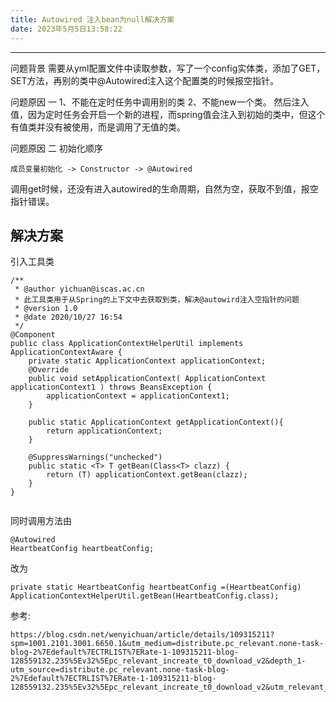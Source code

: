 ```yaml
---
title: Autowired 注入bean为null解决方案
date: 2023年5月5日13:58:22
---
```




---



问题背景
需要从yml配置文件中读取参数，写了一个config实体类，添加了GET，SET方法，再别的类中@Autowired注入这个配置类的时候报空指针。

问题原因 一
1、不能在定时任务中调用别的类 2、不能new一个类。
然后注入值，因为定时任务会开启一个新的进程，而spring值会注入到初始的类中，但这个有值类并没有被使用，而是调用了无值的类。

问题原因 二  初始化顺序


```
成员变量初始化 -> Constructor -> @Autowired
```

调用get时候，还没有进入autowired的生命周期，自然为空，获取不到值，报空指针错误。

## 解决方案

引入工具类

```
/**
 * @author yichuan@iscas.ac.cn
 * 此工具类用于从Spring的上下文中去获取到类，解决@autowird注入空指针的问题
 * @version 1.0
 * @date 2020/10/27 16:54
 */
@Component
public class ApplicationContextHelperUtil implements ApplicationContextAware {
    private static ApplicationContext applicationContext;
    @Override
    public void setApplicationContext( ApplicationContext applicationContext1 ) throws BeansException {
        applicationContext = applicationContext1;
    }

    public static ApplicationContext getApplicationContext(){
        return applicationContext;
    }

    @SuppressWarnings("unchecked")
    public static <T> T getBean(Class<T> clazz) {
        return (T) applicationContext.getBean(clazz);
    }
}


```





同时调用方法由

```
@Autowired
HeartbeatConfig heartbeatConfig;
```

改为

```
private static HeartbeatConfig heartbeatConfig =(HeartbeatConfig) ApplicationContextHelperUtil.getBean(HeartbeatConfig.class);
```



参考:

```
https://blog.csdn.net/wenyichuan/article/details/109315211?spm=1001.2101.3001.6650.1&utm_medium=distribute.pc_relevant.none-task-blog-2%7Edefault%7ECTRLIST%7ERate-1-109315211-blog-128559132.235%5Ev32%5Epc_relevant_increate_t0_download_v2&depth_1-utm_source=distribute.pc_relevant.none-task-blog-2%7Edefault%7ECTRLIST%7ERate-1-109315211-blog-128559132.235%5Ev32%5Epc_relevant_increate_t0_download_v2&utm_relevant_index=2
```

